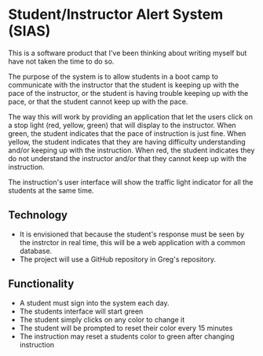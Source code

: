 # Student/Instructor Alert System (SIAS)

This is a software product that I've been thinking about writing myself but have not taken the time to do so.

The purpose of the system is to allow students in a boot camp to communicate with the instructor that the student is keeping up with the pace of the instructor, or the student is having trouble keeping up with the pace, or that the student cannot keep up with the pace.

The way this will work by providing an application that let the users click on a stop light (red, yellow, green) that will display to the instructor. When green, the student indicates that the pace of instruction is just fine. When yellow, the student indicates that they are having difficulty understanding and/or keeping up with the instruction. When red, the student indicates they do not understand the instructor and/or that they cannot keep up with the instruction.

The instruction's user interface will show the traffic light indicator for all the students at the same time.

## Technology

- It is envisioned that because the student's response must be seen by the instrctor in real time, this will be a web application with a common database.
- The project will use a GitHub repository in Greg's repository.

## Functionality

- A student must sign into the system each day.
- The students interface will start green
- The student simply clicks on any color to change it
- The student will be prompted to reset their color every 15 minutes
- The instruction may reset a students color to green after changing instruction
